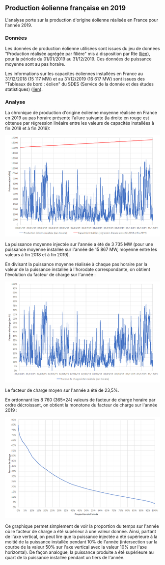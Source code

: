 ## Production éolienne française en 2019

L'analyse porte sur la production d'origine éolienne réalisée en France pour l'année 2019.

### Données

Les données de production éolienne utilisées sont issues du jeu de données "Production réalisée agrégée par filière" mis à disposition par Rte ([lien](https://www.services-rte.com/fr/visualisez-les-donnees-publiees-par-rte/production-realisee-agregee-par-filiere.html)), pour la période du 01/01/2019 au 31/12/2019. Ces données de puissance moyenne sont au pas horaire.

Les informations sur les capacités éoliennes installées en France au 31/12/2018 (15 117 MW) et au 31/12/2019 (16 617 MW) sont issues des "Tableaux de bord : éolien" du SDES (Service de la donnée et des études statistiques) ([lien](https://www.statistiques.developpement-durable.gouv.fr/tableau-de-bord-eolien-deuxieme-trimestre-2020?rubrique=21&dossier=172)).

### Analyse

La chronique de production d'origine éolienne moyenne réalisée en France en 2019 au pas horaire présente l'allure suivante (la droite en rouge est obtenue par régression linéaire entre les valeurs de capacités installées à fin 2018 et à fin 2019):

![production_eolienne_france_2019](images/production_eolienne_france_2019.png)

La puissance moyenne injectée sur l'année a été de 3 735 MW (pour une puissance moyenne installée sur l'année de 15 867 MW, moyenne entre les valeurs à fin 2018 et à fin 2019).

En divisant la puissance moyenne réalisée à chaque pas horaire par la valeur de la puissance installée à l'horodate correspondante, on obtient l'évolution du facteur de charge sur l'année :

![facteur_de_charge_eolien_france_2019](images/facteur_de_charge_eolien_france_2019.png)

Le facteur de charge moyen sur l'année a été de 23,5%.

En ordonnant les 8 760 (365*24) valeurs de facteur de charge horaire par ordre décroissant, on obtient la monotone du facteur de charge sur l'année 2019 :

![monotone_facteur_charge_eolien_france_2019](images/monotone_facteur_charge_eolien_france_2019.png)

Ce graphique permet simplement de voir la proportion du temps sur l'année où le facteur de charge a été supérieur à une valeur donnée. Ainsi, partant de l'axe vertical, on peut lire que la puissance injectée a été supérieure à la moitié de la puissance installée pendant 10% de l'année (intersection sur la courbe de la valeur 50% sur l'axe vertical avec la valeur 10% sur l'axe horizontal). De façon analogue, la puissance produite a été supérieure au quart de la puissance installée pendant un tiers de l'année.
